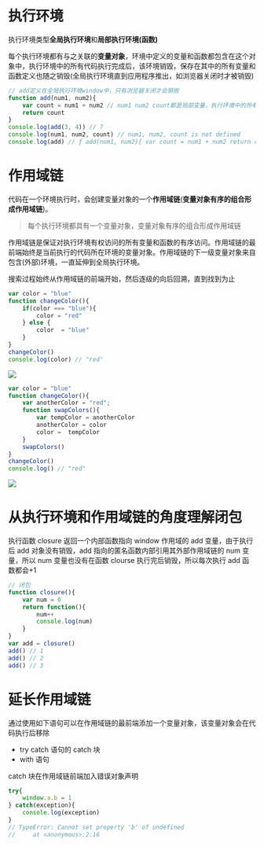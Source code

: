 # 执行环境

执行环境类型**全局执行环境**和**局部执行环境(函数)**

每个执行环境都有与之关联的**变量对象**，环境中定义的变量和函数都包含在这个对象中，执行环境中的所有代码执行完成后，该环境销毁，保存在其中的所有变量和函数定义也随之销毁(全局执行环境直到应用程序推出，如浏览器关闭时才被销毁)

```JavaScript
// add定义在全局执行环境window中，只有浏览器关闭才会销毁
function add(num1, num2){
    var count = num1 + num2 // num1 num2 count都是局部变量，执行环境中的所有代码执行完成后，环境销毁。
    return count
}
console.log(add(3, 4)) // 7
console.log(num1, num2, count) // num1, num2, count is not defined
console.log(add) // ƒ add(num1, num2){ var count = num1 + num2 return count }
```

# 作用域链

代码在一个环境执行时，会创建变量对象的一个**作用域链**(**变量对象有序的组合形成作用域链**)。

> 每个执行环境都具有一个变量对象，变量对象有序的组合形成作用域链

作用域链是保证对执行环境有权访问的所有变量和函数的有序访问。作用域链的最前端始终是当前执行的代码所在环境的变量对象。作用域链的下一级变量对象来自包含(外部)环境，一直延伸到全局执行环境。

搜索过程始终从作用域链的前端开始，然后逐级的向后回溯，直到找到为止

```JavaScript
var color = "blue"
function changeColor(){
    if(color === "blue"){
        color = "red"
    } else {
        color  = "blue"
    }
}
changeColor()
console.log(color) // "red"
```

![](http://pp4fpv0tk.bkt.clouddn.com/%E6%89%A7%E8%A1%8C%E7%8E%AF%E5%A2%83.png)

```JavaScript
var color = "blue"
function changeColor(){
    var anotherColor = "red";
    function swapColors(){
        var tempColor = anotherColor
        anotherColor = color
        color =  tempColor
    }
    swapColors()
}
changeColor()
console.log() // "red"
```

![](http://pp4fpv0tk.bkt.clouddn.com/%E6%89%A7%E8%A1%8C%E7%8E%AF%E5%A2%83%E5%92%8C%E4%BD%9C%E7%94%A8%E5%9F%9F.png)

# 从执行环境和作用域链的角度理解闭包

执行函数 closure 返回一个内部函数指向 window 作用域的 add 变量，由于执行后 add 对象没有销毁，add 指向的匿名函数内部引用其外部作用域链的 num 变量，所以 num 变量也没有在函数 clourse 执行完后销毁，所以每次执行 add 函数都会+1

```JavaScript
// 闭包
function closure(){
    var num = 0
    return function(){
        num++
        console.log(num)
    }
}
var add = closure()
add() // 1
add() // 2
add() // 3
```

# 延长作用域链

通过使用如下语句可以在作用域链的最前端添加一个变量对象，该变量对象会在代码执行后移除

- try catch 语句的 catch 块
- with 语句

catch 块在作用域链前端加入错误对象声明

```JavaScript
try{
    window.a.b = 1
} catch(exception){
    console.log(exception)
}
// TypeError: Cannot set property 'b' of undefined
//     at <anonymous>:2:16
```
